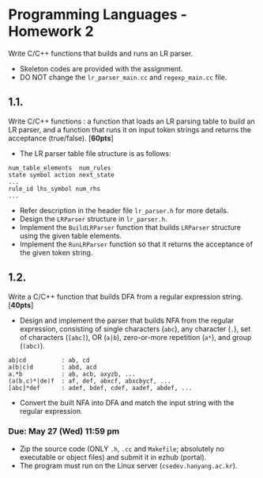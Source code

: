 # Programming Languages - Homework 2

Write C/C++ functions that builds and runs an LR parser.

- Skeleton codes are provided with the assignment.
- DO NOT change the `lr_parser_main.cc` and `regexp_main.cc` file.

## 1.1.
Write C/C++ functions : a function that loads an LR parsing table to build an LR parser, and a function that runs it on input token strings and returns the acceptance (true/false). [**60pts**]

- The LR parser table file structure is as follows:

```
num_table_elements  num_rules
state symbol action next_state
...
rule_id lhs_symbol num_rhs
...
```

- Refer description in the header file `lr_parser.h` for more details.
- Design the `LRParser` structure in `lr_parser.h`.
- Implement the `BuildLRParser` function that builds `LRParser` structure using the given table elements.
- Implement the `RunLRParser` function so that it returns the acceptance of the given token string.

## 1.2.

Write a C/C++ function that builds DFA from a regular expression string. [**40pts**]

- Design and implement the parser that builds NFA from the regular expression, consisting of single characters (`abc`), any character (`.`), set of characters (`[abc]`), OR (`a|b`), zero-or-more repetition (`a*`), and group (`(abc)`).

```
ab|cd          : ab, cd
a(b|c)d        : abd, acd
a.*b           : ab, acb, axyzb, ...
(a(b.c)*|de)f  : af, def, abxcf, abxcbycf, ...
[abc]*def      : adef, bdef, cdef, aadef, abdef, ...
```

- Convert the built NFA into DFA and match the input string with the regular expression.

### Due: May 27 (Wed) 11:59 pm

- Zip the source code (ONLY `.h`, `.cc` and `Makefile`; absolutely no executable or object files) and submit it in ezhub (portal).
- The program must run on the Linux server (`csedev.hanyang.ac.kr`).
